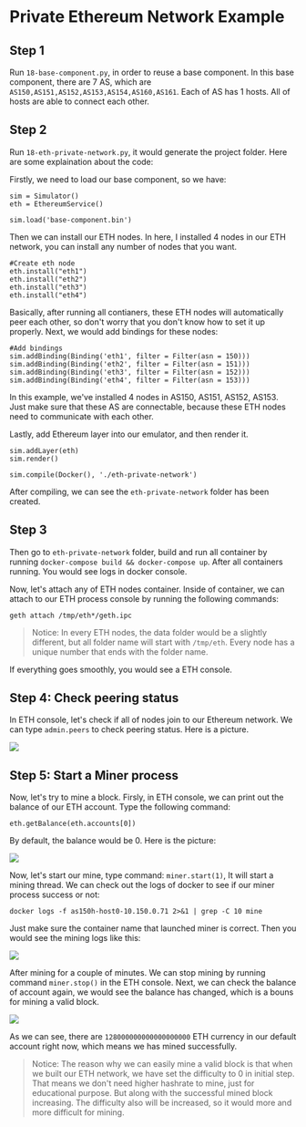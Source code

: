 # Private Ethereum Network Example

## Step 1

Run `18-base-component.py`, in order to reuse a base component. In this base component, there are 7 AS, which are `AS150,AS151,AS152,AS153,AS154,AS160,AS161`. Each of AS has 1 hosts. All of hosts are able to connect each other.

## Step 2

Run `18-eth-private-network.py`, it would generate the project folder. Here are some explaination about the code:

Firstly, we need to load our base component, so we have:

```python3
sim = Simulator()
eth = EthereumService()

sim.load('base-component.bin')
```

Then we can install our ETH nodes. In here, I installed 4 nodes in our ETH network, you can install any number of nodes that you want.

```python3
#Create eth node
eth.install("eth1")
eth.install("eth2")
eth.install("eth3")
eth.install("eth4")
```

Basically, after running all contianers, these ETH nodes will automatically peer each other, so don't worry that you don't know how to set it up properly. Next, we would add bindings for these nodes:

```python3
#Add bindings
sim.addBinding(Binding('eth1', filter = Filter(asn = 150)))
sim.addBinding(Binding('eth2', filter = Filter(asn = 151)))
sim.addBinding(Binding('eth3', filter = Filter(asn = 152)))
sim.addBinding(Binding('eth4', filter = Filter(asn = 153)))
```

In this example, we've installed 4 nodes in AS150, AS151, AS152, AS153. Just make sure that these AS are connectable, because these ETH nodes need to communicate with each other.

Lastly, add Ethereum layer into our emulator, and then render it.

```python3
sim.addLayer(eth)
sim.render()

sim.compile(Docker(), './eth-private-network')
```

After compiling, we can see the `eth-private-network` folder has been created.

## Step 3

Then go to `eth-private-network` folder, build and run all container by running `docker-compose build && docker-compose up`. After all containers running. You would see logs in docker console.

Now, let's attach any of ETH nodes container. Inside of container, we can attach to our ETH process console by running the following commands:

```geth attach /tmp/eth*/geth.ipc```

> Notice: In every ETH nodes, the data folder would be a slightly different, but all folder name will start with ```/tmp/eth```. Every node has a unique number that ends with the folder name.

If everything goes smoothly, you would see a ETH console.

## Step 4: Check peering status

In ETH console, let's check if all of nodes join to our Ethereum network. We can type ```admin.peers``` to check peering status. Here is a picture.

![](pics/peers.jpg)

## Step 5: Start a Miner process

Now, let's try to mine a block. Firsly, in ETH console, we can print out the balance of our ETH account. Type the following command:

```eth.getBalance(eth.accounts[0])```

By default, the balance would be 0. Here is the picture:

![](pics/balance.jpg)

Now, let's start our mine, type command: ```miner.start(1)```, It will start a mining thread. We can check out the logs of docker to see if our miner process success or not:

```docker logs -f as150h-host0-10.150.0.71 2>&1 | grep -C 10 mine```

Just make sure the container name that launched miner is correct. Then you would see the mining logs like this:

![](pics/mine-logs.jpg)

After mining for a couple of minutes. We can stop mining by running command ```miner.stop()``` in the ETH console. Next, we can check the balance of account again, we would see the balance has changed, which is a bouns for mining a valid block.

![](pics/mine.jpg)

As we can see, there are ```128000000000000000000``` ETH currency in our default account right now, which means we has mined successfully.

> Notice: The reason why we can easily mine a valid block is that when we built our ETH network, we have set the difficulty to 0 in initial step. That means we don't need higher hashrate to mine, just for educational purpose. But along with the successful mined block increasing. The difficulty also will be increased, so it would more and more difficult for mining.